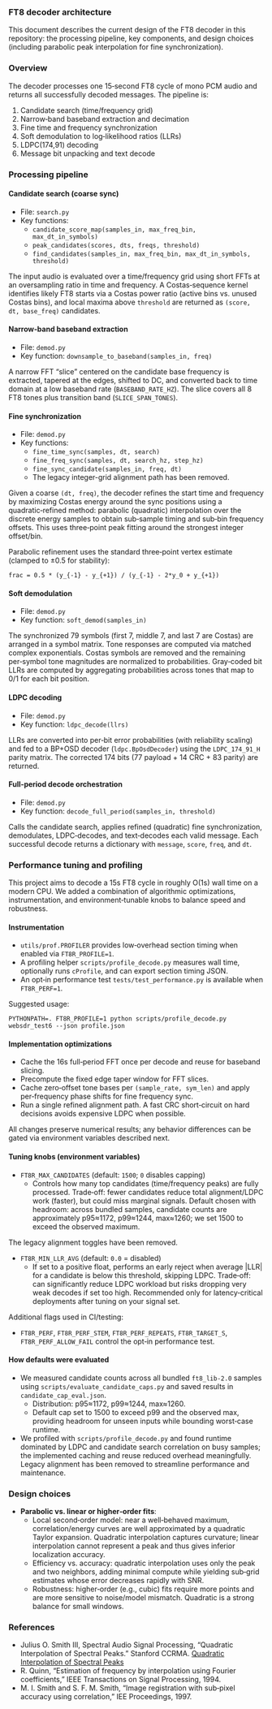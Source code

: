 ### FT8 decoder architecture

This document describes the current design of the FT8 decoder in this repository: the processing pipeline, key components, and design choices (including parabolic peak interpolation for fine synchronization).

### Overview

The decoder processes one 15‑second FT8 cycle of mono PCM audio and returns all successfully decoded messages. The pipeline is:

1) Candidate search (time/frequency grid)
2) Narrow‑band baseband extraction and decimation
3) Fine time and frequency synchronization
4) Soft demodulation to log‑likelihood ratios (LLRs)
5) LDPC(174,91) decoding
6) Message bit unpacking and text decode

### Processing pipeline

#### Candidate search (coarse sync)

- File: `search.py`
- Key functions:
  - `candidate_score_map(samples_in, max_freq_bin, max_dt_in_symbols)`
  - `peak_candidates(scores, dts, freqs, threshold)`
  - `find_candidates(samples_in, max_freq_bin, max_dt_in_symbols, threshold)`

The input audio is evaluated over a time/frequency grid using short FFTs at an oversampling ratio in time and frequency. A Costas‑sequence kernel identifies likely FT8 starts via a Costas power ratio (active bins vs. unused Costas bins), and local maxima above `threshold` are returned as `(score, dt, base_freq)` candidates.

#### Narrow‑band baseband extraction

- File: `demod.py`
- Key function: `downsample_to_baseband(samples_in, freq)`

A narrow FFT “slice” centered on the candidate base frequency is extracted, tapered at the edges, shifted to DC, and converted back to time domain at a low baseband rate (`BASEBAND_RATE_HZ`). The slice covers all 8 FT8 tones plus transition band (`SLICE_SPAN_TONES`).

#### Fine synchronization

- File: `demod.py`
- Key functions:
  - `fine_time_sync(samples, dt, search)`
  - `fine_freq_sync(samples, dt, search_hz, step_hz)`
  - `fine_sync_candidate(samples_in, freq, dt)`
  - The legacy integer-grid alignment path has been removed.

Given a coarse `(dt, freq)`, the decoder refines the start time and frequency by maximizing Costas energy around the sync positions using a quadratic‑refined method: parabolic (quadratic) interpolation over the discrete energy samples to obtain sub‑sample timing and sub‑bin frequency offsets. This uses three‑point peak fitting around the strongest integer offset/bin.

Parabolic refinement uses the standard three‑point vertex estimate (clamped to ±0.5 for stability):

```
frac = 0.5 * (y_{-1} - y_{+1}) / (y_{-1} - 2*y_0 + y_{+1})
```

#### Soft demodulation

- File: `demod.py`
- Key function: `soft_demod(samples_in)`

The synchronized 79 symbols (first 7, middle 7, and last 7 are Costas) are arranged in a symbol matrix. Tone responses are computed via matched complex exponentials. Costas symbols are removed and the remaining per‑symbol tone magnitudes are normalized to probabilities. Gray‑coded bit LLRs are computed by aggregating probabilities across tones that map to 0/1 for each bit position.

#### LDPC decoding

- File: `demod.py`
- Key function: `ldpc_decode(llrs)`

LLRs are converted into per‑bit error probabilities (with reliability scaling) and fed to a BP+OSD decoder (`ldpc.BpOsdDecoder`) using the `LDPC_174_91_H` parity matrix. The corrected 174 bits (77 payload + 14 CRC + 83 parity) are returned.

#### Full‑period decode orchestration

- File: `demod.py`
- Key function: `decode_full_period(samples_in, threshold)`

Calls the candidate search, applies refined (quadratic) fine synchronization, demodulates, LDPC‑decodes, and text‑decodes each valid message. Each successful decode returns a dictionary with `message`, `score`, `freq`, and `dt`.

### Performance tuning and profiling

This project aims to decode a 15s FT8 cycle in roughly O(1s) wall time on a modern CPU. We added a combination of algorithmic optimizations, instrumentation, and environment‑tunable knobs to balance speed and robustness.

#### Instrumentation

- `utils/prof.PROFILER` provides low‑overhead section timing when enabled via `FT8R_PROFILE=1`.
- A profiling helper `scripts/profile_decode.py` measures wall time, optionally runs `cProfile`, and can export section timing JSON.
- An opt‑in performance test `tests/test_performance.py` is available when `FT8R_PERF=1`.

Suggested usage:

```
PYTHONPATH=. FT8R_PROFILE=1 python scripts/profile_decode.py websdr_test6 --json profile.json
```

#### Implementation optimizations

- Cache the 16s full‑period FFT once per decode and reuse for baseband slicing.
- Precompute the fixed edge taper window for FFT slices.
- Cache zero‑offset tone bases per `(sample_rate, sym_len)` and apply per‑frequency phase shifts for fine frequency sync.
- Run a single refined alignment path. A fast CRC short‑circuit on hard decisions avoids expensive LDPC when possible.

All changes preserve numerical results; any behavior differences can be gated via environment variables described next.

#### Tuning knobs (environment variables)

- `FT8R_MAX_CANDIDATES` (default: `1500`; `0` disables capping)
  - Controls how many top candidates (time/frequency peaks) are fully processed. Trade‑off: fewer candidates reduce total alignment/LDPC work (faster), but could miss marginal signals. Default chosen with headroom: across bundled samples, candidate counts are approximately p95≈1172, p99≈1244, max≈1260; we set 1500 to exceed the observed maximum.

The legacy alignment toggles have been removed.

- `FT8R_MIN_LLR_AVG` (default: `0.0` = disabled)
  - If set to a positive float, performs an early reject when average |LLR| for a candidate is below this threshold, skipping LDPC. Trade‑off: can significantly reduce LDPC workload but risks dropping very weak decodes if set too high. Recommended only for latency‑critical deployments after tuning on your signal set.

Additional flags used in CI/testing:

- `FT8R_PERF`, `FT8R_PERF_STEM`, `FT8R_PERF_REPEATS`, `FT8R_TARGET_S`, `FT8R_PERF_ALLOW_FAIL` control the opt‑in performance test.

#### How defaults were evaluated

- We measured candidate counts across all bundled `ft8_lib-2.0` samples using `scripts/evaluate_candidate_caps.py` and saved results in `candidate_cap_eval.json`.
  - Distribution: p95≈1172, p99≈1244, max≈1260.
  - Default cap set to 1500 to exceed p99 and the observed max, providing headroom for unseen inputs while bounding worst‑case runtime.
- We profiled with `scripts/profile_decode.py` and found runtime dominated by LDPC and candidate search correlation on busy samples; the implemented caching and reuse reduced overhead meaningfully.
Legacy alignment has been removed to streamline performance and maintenance.

### Design choices

- **Parabolic vs. linear or higher‑order fits**:
  - Local second‑order model: near a well‑behaved maximum, correlation/energy curves are well approximated by a quadratic Taylor expansion. Quadratic interpolation captures curvature; linear interpolation cannot represent a peak and thus gives inferior localization accuracy.
  - Efficiency vs. accuracy: quadratic interpolation uses only the peak and two neighbors, adding minimal compute while yielding sub‑grid estimates whose error decreases rapidly with SNR.
  - Robustness: higher‑order (e.g., cubic) fits require more points and are more sensitive to noise/model mismatch. Quadratic is a strong balance for small windows.

 

### References

- Julius O. Smith III, Spectral Audio Signal Processing, “Quadratic Interpolation of Spectral Peaks.” Stanford CCRMA. [Quadratic Interpolation of Spectral Peaks](https://ccrma.stanford.edu/~jos/sasp/Quadratic_Interpolation_Spectral_Peaks.html)
- R. Quinn, “Estimation of frequency by interpolation using Fourier coefficients,” IEEE Transactions on Signal Processing, 1994.
- M. I. Smith and S. F. M. Smith, “Image registration with sub‑pixel accuracy using correlation,” IEE Proceedings, 1997.
